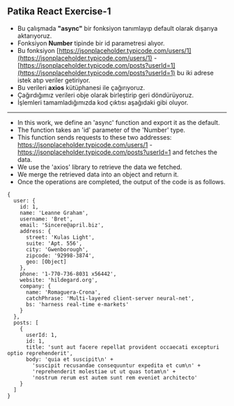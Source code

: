 ## Patika React Exercise-1

-  Bu çalışmada **"async"** bir fonksiyon tanımlayıp default olarak dışarıya aktarıyoruz.
-  Fonksiyon **Number** tipinde bir id parametresi alıyor.
-  Bu fonksiyon  [https://jsonplaceholder.typicode.com/users/1](https://jsonplaceholder.typicode.com/users/1) - [https://jsonplaceholder.typicode.com/posts?userId=1](https://jsonplaceholder.typicode.com/posts?userId=1) bu iki adrese istek atıp veriler getiriyor.
- Bu verileri **axios** kütüphanesi ile çağırıyoruz.
- Çağırdığımız verileri obje olarak birleştirip geri döndürüyoruz.
- İşlemleri tamamladığımızda kod çıktısı aşağıdaki gibi oluyor.

<hr/>

- In this work, we define an 'async' function and export it as the default.
- The function takes an 'id' parameter of the 'Number' type.
- This function sends requests to these two addresses: https://jsonplaceholder.typicode.com/users/1 - https://jsonplaceholder.typicode.com/posts?userId=1 and fetches the data.
- We use the 'axios' library to retrieve the data we fetched.
- We merge the retrieved data into an object and return it.
- Once the operations are completed, the output of the code is as follows.


```
{
  user: {
    id: 1,
    name: 'Leanne Graham',
    username: 'Bret',
    email: 'Sincere@april.biz',
    address: {
      street: 'Kulas Light',
      suite: 'Apt. 556',
      city: 'Gwenborough',
      zipcode: '92998-3874',
      geo: [Object]
    },
    phone: '1-770-736-8031 x56442',
    website: 'hildegard.org',
    company: {
      name: 'Romaguera-Crona',
      catchPhrase: 'Multi-layered client-server neural-net',
      bs: 'harness real-time e-markets'
    }
  },
  posts: [
    {
      userId: 1,
      id: 1,
      title: 'sunt aut facere repellat provident occaecati excepturi optio reprehenderit',
      body: 'quia et suscipit\n' +
        'suscipit recusandae consequuntur expedita et cum\n' +
        'reprehenderit molestiae ut ut quas totam\n' +
        'nostrum rerum est autem sunt rem eveniet architecto'
    }
  ]
}
```